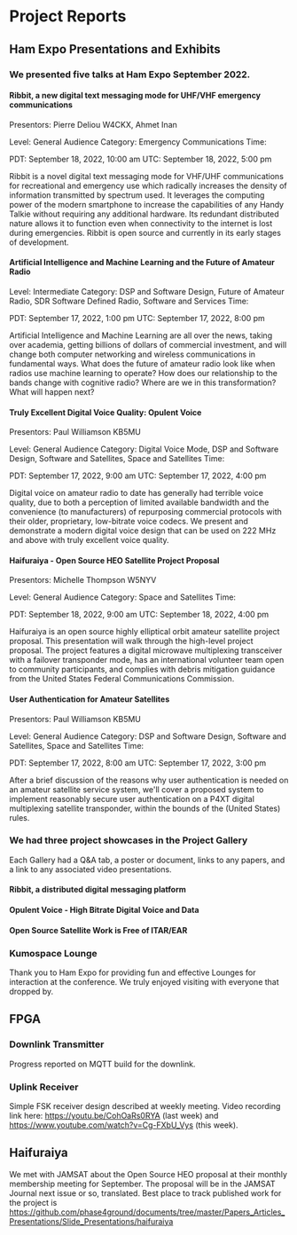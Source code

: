 # Project Reports
## Ham Expo Presentations and Exhibits

### We presented five talks at Ham Expo September 2022. 

#### Ribbit, a new digital text messaging mode for UHF/VHF emergency communications
Presentors:
Pierre Deliou W4CKX, Ahmet Inan

Level: General Audience
Category: Emergency Communications
Time:

   PDT: September 18, 2022, 10:00 am
   UTC: September 18, 2022, 5:00 pm

Ribbit is a novel digital text messaging mode for VHF/UHF communications for recreational and emergency use which radically increases the density of information transmitted by spectrum used. It leverages the computing power of the modern smartphone to increase the capabilities of any Handy Talkie without requiring any additional hardware. Its redundant distributed nature allows it to function even when connectivity to the internet is lost during emergencies. Ribbit is open source and currently in its early stages of development.

#### Artificial Intelligence and Machine Learning and the Future of Amateur Radio
Level: Intermediate
Category: DSP and Software Design, Future of Amateur Radio, SDR Software Defined Radio, Software and Services
Time:

   PDT: September 17, 2022, 1:00 pm
   UTC: September 17, 2022, 8:00 pm

Artificial Intelligence and Machine Learning are all over the news, taking over academia, getting billions of dollars of commercial investment, and will change both computer networking and wireless communications in fundamental ways. What does the future of amateur radio look like when radios use machine learning to operate? How does our relationship to the bands change with cognitive radio? Where are we in this transformation? What will happen next?

#### Truly Excellent Digital Voice Quality: Opulent Voice
Presentors:
Paul Williamson KB5MU

Level: General Audience
Category: Digital Voice Mode, DSP and Software Design, Software and Satellites, Space and Satellites
Time:

   PDT: September 17, 2022, 9:00 am
   UTC: September 17, 2022, 4:00 pm

Digital voice on amateur radio to date has generally had terrible voice quality, due to both a perception of limited available bandwidth and the convenience (to manufacturers) of repurposing commercial protocols with their older, proprietary, low-bitrate voice codecs. We present and demonstrate a modern digital voice design that can be used on 222 MHz and above with truly excellent voice quality.

#### Haifuraiya - Open Source HEO Satellite Project Proposal
Presentors:
Michelle Thompson W5NYV

Level: General Audience
Category: Space and Satellites
Time:

   PDT: September 18, 2022, 9:00 am
   UTC: September 18, 2022, 4:00 pm

Haifuraiya is an open source highly elliptical orbit amateur satellite project proposal. This presentation will walk through the high-level project proposal. The project features a digital microwave multiplexing transceiver with a failover transponder mode, has an international volunteer team open to community participants, and complies with debris mitigation guidance from the United States Federal Communications Commission.

#### User Authentication for Amateur Satellites
Presentors:
Paul Williamson KB5MU

Level: General Audience
Category: DSP and Software Design, Software and Satellites, Space and Satellites
Time:

   PDT: September 17, 2022, 8:00 am
   UTC: September 17, 2022, 3:00 pm

After a brief discussion of the reasons why user authentication is needed on an amateur satellite service system, we'll cover a proposed system to implement reasonably secure user authentication on a P4XT digital multiplexing satellite transponder, within the bounds of the (United States) rules.

### We had three project showcases in the Project Gallery

Each Gallery had a Q&A tab, a poster or document, links to any papers, and a link to any associated video presentations. 

#### Ribbit, a distributed digital messaging platform

#### Opulent Voice - High Bitrate Digital Voice and Data

#### Open Source Satellite Work is Free of ITAR/EAR

### Kumospace Lounge

Thank you to Ham Expo for providing fun and effective Lounges for interaction at the conference. We truly enjoyed visiting with everyone that dropped by. 


## FPGA 

### Downlink Transmitter

Progress reported on MQTT build for the downlink. 

### Uplink Receiver

Simple FSK receiver design described at weekly meeting. Video recording link here: https://youtu.be/CohOaRs0RYA (last week) and https://www.youtube.com/watch?v=Cg-FXbU_Vys (this week). 

## Haifuraiya

We met with JAMSAT about the Open Source HEO proposal at their monthly membership meeting for September. The proposal will be in the JAMSAT Journal next issue or so, translated. Best place to track published work for the project is https://github.com/phase4ground/documents/tree/master/Papers_Articles_Presentations/Slide_Presentations/haifuraiya

